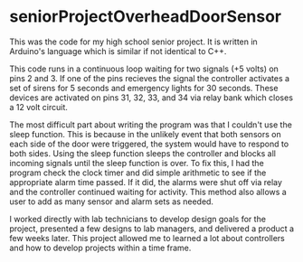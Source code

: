 # seniorProjectOverheadDoorSensor

This was the code for my high school senior project. It is written in Arduino's language which is similar if not identical to C++.

This code runs in a continuous loop waiting for two signals (+5 volts) on pins 2 and 3. If one of the pins recieves the signal the controller activates a set of sirens for 5 seconds and emergency lights for 30 seconds. These devices are activated on pins 31, 32, 33, and 34 via relay bank which closes a 12 volt circuit.

The most difficult part about writing the program was that I couldn't use the sleep function. This is because in the unlikely event that both sensors on each side of the door were triggered, the system would have to respond to both sides. Using the sleep function sleeps the controller and blocks all incoming signals until the sleep function is over. To fix this, I had the program check the clock timer and did simple arithmetic to see if the appropriate alarm time passed. If it did, the alarms were shut off via relay and the controller continued waiting for activity. This method also allows a user to add as many sensor and alarm sets as needed.

I worked directly with lab technicians to develop design goals for the project, presented a few designs to lab managers, and  delivered a product a few weeks later. This project allowed me to learned a lot about controllers and how to develop projects within a time frame.
